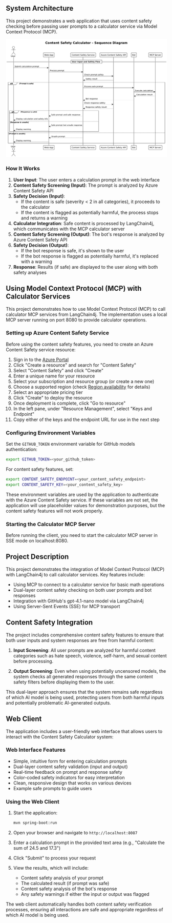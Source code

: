 ## System Architecture

This project demonstrates a web application that uses content safety checking before passing user prompts to a calculator service via Model Context Protocol (MCP).

![System Architecture Diagram](src/main/resources/diagrams/plant.png)

### How It Works

1. **User Input**: The user enters a calculation prompt in the web interface
2. **Content Safety Screening (Input)**: The prompt is analyzed by Azure Content Safety API
3. **Safety Decision (Input)**:
   - If the content is safe (severity < 2 in all categories), it proceeds to the calculator
   - If the content is flagged as potentially harmful, the process stops and returns a warning
4. **Calculator Integration**: Safe content is processed by LangChain4j, which communicates with the MCP calculator server
5. **Content Safety Screening (Output)**: The bot's response is analyzed by Azure Content Safety API
6. **Safety Decision (Output)**:
   - If the bot response is safe, it's shown to the user
   - If the bot response is flagged as potentially harmful, it's replaced with a warning
7. **Response**: Results (if safe) are displayed to the user along with both safety analyses

## Using Model Context Protocol (MCP) with Calculator Services

This project demonstrates how to use Model Context Protocol (MCP) to call calculator MCP services from LangChain4j. The implementation uses a local MCP server running on port 8080 to provide calculator operations.

### Setting up Azure Content Safety Service

Before using the content safety features, you need to create an Azure Content Safety service resource:

1. Sign in to the [Azure Portal](https://portal.azure.com)
2. Click "Create a resource" and search for "Content Safety"
3. Select "Content Safety" and click "Create"
4. Enter a unique name for your resource
5. Select your subscription and resource group (or create a new one)
6. Choose a supported region (check [Region availability](https://azure.microsoft.com/en-us/global-infrastructure/services/?products=cognitive-services) for details)
7. Select an appropriate pricing tier
8. Click "Create" to deploy the resource
9. Once deployment is complete, click "Go to resource"
10. In the left pane, under "Resource Management", select "Keys and Endpoint"
11. Copy either of the keys and the endpoint URL for use in the next step

### Configuring Environment Variables

Set the `GITHUB_TOKEN` environment variable for GitHub models authentication:
```sh
export GITHUB_TOKEN=<your_github_token>
```

For content safety features, set:
```sh
export CONTENT_SAFETY_ENDPOINT=<your_content_safety_endpoint>
export CONTENT_SAFETY_KEY=<your_content_safety_key>
```

These environment variables are used by the application to authenticate with the Azure Content Safety service. If these variables are not set, the application will use placeholder values for demonstration purposes, but the content safety features will not work properly.

### Starting the Calculator MCP Server

Before running the client, you need to start the calculator MCP server in SSE mode on localhost:8080.

## Project Description

This project demonstrates the integration of Model Context Protocol (MCP) with LangChain4j to call calculator services. Key features include:

- Using MCP to connect to a calculator service for basic math operations
- Dual-layer content safety checking on both user prompts and bot responses
- Integration with GitHub's gpt-4.1-nano model via LangChain4j
- Using Server-Sent Events (SSE) for MCP transport

## Content Safety Integration

The project includes comprehensive content safety features to ensure that both user inputs and system responses are free from harmful content:

1. **Input Screening**: All user prompts are analyzed for harmful content categories such as hate speech, violence, self-harm, and sexual content before processing.

2. **Output Screening**: Even when using potentially uncensored models, the system checks all generated responses through the same content safety filters before displaying them to the user.

This dual-layer approach ensures that the system remains safe regardless of which AI model is being used, protecting users from both harmful inputs and potentially problematic AI-generated outputs.

## Web Client

The application includes a user-friendly web interface that allows users to interact with the Content Safety Calculator system:

### Web Interface Features

- Simple, intuitive form for entering calculation prompts
- Dual-layer content safety validation (input and output)
- Real-time feedback on prompt and response safety
- Color-coded safety indicators for easy interpretation
- Clean, responsive design that works on various devices
- Example safe prompts to guide users

### Using the Web Client

1. Start the application:
   ```sh
   mvn spring-boot:run
   ```

2. Open your browser and navigate to `http://localhost:8087`

3. Enter a calculation prompt in the provided text area (e.g., "Calculate the sum of 24.5 and 17.3")

4. Click "Submit" to process your request

5. View the results, which will include:
   - Content safety analysis of your prompt
   - The calculated result (if prompt was safe)
   - Content safety analysis of the bot's response
   - Any safety warnings if either the input or output was flagged

The web client automatically handles both content safety verification processes, ensuring all interactions are safe and appropriate regardless of which AI model is being used.
